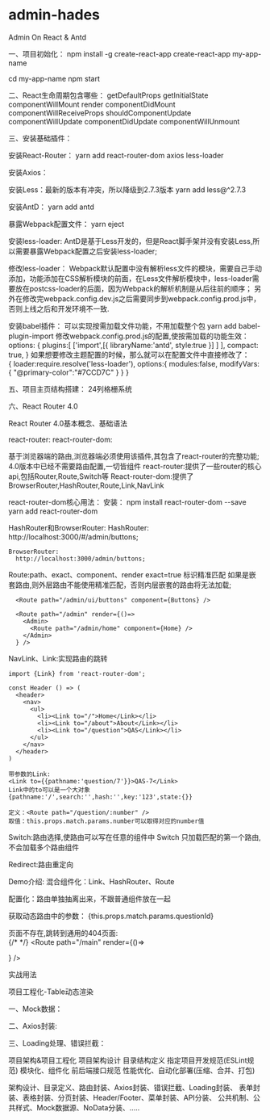 # admin-hades
Admin On React &amp; Antd

一、项目初始化：
npm install -g create-react-app
create-react-app my-app-name

cd my-app-name
npm start

二、React生命周期包含哪些：
getDefaultProps
getInitialState
componentWillMount
render
componentDidMount
componentWillReceiveProps
shouldComponentUpdate
componentWillUpdate
componentDidUpdate
componentWillUnmount

三、安装基础插件：

安装React-Router：
yarn add react-router-dom axios less-loader

安装Axios：

安装Less：最新的版本有冲突，所以降级到2.7.3版本
yarn add less@^2.7.3

安装AntD：
yarn add antd


暴露Webpack配置文件：
 yarn eject
 
安装less-loader:
  AntD是基于Less开发的，但是React脚手架并没有安装Less,所以需要暴露Webpack配置之后安装less-loader;

修改less-loader：
  Webpack默认配置中没有解析less文件的模块，需要自己手动添加，功能添加在CSS解析模块的前面，在Less文件解析模块中，less-loader需要放在postcss-loader的后面，因为Webpack的解析机制是从后往前的顺序；
  另外在修改完webpack.config.dev.js之后需要同步到webpack.config.prod.js中，否则上线之后和开发环境不一致.

安装babel插件：
  可以实现按需加载文件功能，不用加载整个包
  yarn add babel-plugin-import
  修改webpack.config.prod.js的配置,使按需加载的功能生效：  
            options: {
              plugins:[
                ['import',[{
                  libraryName:'antd',
                  style:true
                  }]
                ]
              ],
              compact: true,
            }
  如果想要修改主题配置的时候，那么就可以在配置文件中直接修改了：  
              {
                loader:require.resolve('less-loader'),
                options:{
                  modules:false,
                  modifyVars:{
                    "@primary-color":"#7CCD7C"
                  }
                }
              }

五、项目主页结构搭建：
24列格栅系统


六、React Router 4.0

React Router 4.0基本概念、基础语法

react-router:
react-router-dom:

  基于浏览器端的路由,浏览器端必须使用该插件,其包含了react-router的完整功能;
  4.0版本中已经不需要路由配置,一切皆组件
  react-router:提供了一些router的核心api,包括Router,Route,Switch等
  React-router-dom:提供了BrowserRouter,HashRouter,Route,Link,NavLink


react-router-dom核心用法：
  安装：
  npm install react-router-dom --save
  yarn add react-router-dom
  
  HashRouter和BrowserRouter:
    HashRouter:
      http://localhost:3000/#/admin/buttons;

    BrowserRouter:
      http://localhost:3000/admin/buttons;

  Route:path、exact、component、render
    exact=true 标识精准匹配
    如果是嵌套路由,则外层路由不能使用精准匹配，否则内层嵌套的路由将无法加载;
  
      <Route path="/admin/ui/buttons" component={Buttons} />
      
      <Route path="/admin" render={()=>
        <Admin>
          <Route path="/admin/home" component={Home} />
        </Admin>
      } />

  NavLink、Link:实现路由的跳转

    import {Link} from 'react-router-dom';
    
    const Header () => (
      <header>
        <nav>
          <ul>
            <li><Link to="/">Home</Link></li>
            <li><Link to="/about">About</Link></li>
            <li><Link to="/question">QAS</Link></li>
          </ul>
        </nav>
      </header>
    )

    带参数的Link:
    <Link to={{pathname:'question/7'}}>QAS-7</Link>
    Link中的to可以是一个大对象{pathname:'/',search:'',hash:'',key:'123',state:{}}

    定义：<Route path="/question/:number" />
    取值：this.props.match.params.number可以取得对应的number值

  Switch:路由选择,使路由可以写在任意的组件中
    Switch 只加载匹配的第一个路由,不会加载多个路由组件
    <Switch>
      <Route path='/admin/ui/buttons' component={Buttons} />
      <Route path='/admin/ui/modals' component={Modals} />
      <Route path='/admin/ui/loading' component={Loading} />
      <Route path='/admin/ui/notification' component={Notice} />
      <Route path='/admin/ui/messages' component={Messages} />
      <Route path='/admin/ui/tabs' component={Tabs} />
      <Route path='/admin/ui/gallery' component={Gallery} />
      <Route path='/admin/ui/carousel' component={Carousel} />
    </Switch>

  Redirect:路由重定向
    <Redirect to="/admin/home"></Redirect>


Demo介绍:
  混合组件化：Link、HashRouter、Route


  配置化：路由单独抽离出来，不跟普通组件放在一起

  获取动态路由中的参数：
  {this.props.match.params.questionId}

  页面不存在,跳转到通用的404页面:
  <Route component={NoMatch}/>  
          <Home>
            <Switch>
            {/* <Route exact={true} path="/" component={Main}/> */}
            <Route path="/main" render={()=>
              <Main>
                  <Route path="/main/:questionId" component={Question}></Route>
              </Main>
            } />
            <Route path="/about" component={About}/>
            <Route path="/topics" component={Topic}/>
            <Route component={NoMatch}/>
            </Switch>
          </Home>


实战用法


项目工程化-Table动态渲染

一、Mock数据：

二、Axios封装:

三、Loading处理、错误拦截：



项目架构&项目工程化
项目架构设计
目录结构定义
指定项目开发规范(ESLint规范)
模块化、组件化
前后端接口规范
性能优化、自动化部署(压缩、合并、打包)

架构设计、目录定义、路由封装、Axios封装、错误拦截、Loading封装、
表单封装、表格封装、分页封装、Header/Footer、菜单封装、API分装、
公共机制、公共样式、Mock数据源、NoData分装、.....


